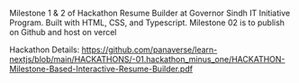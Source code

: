 Milestone 1 & 2 of Hackathon Resume Builder at Governor Sindh IT Initiative Program. Built with HTML, CSS, and Typescript. Milestone 02 is to publish on Github and host on vercel

Hackathon Details: https://github.com/panaverse/learn-nextjs/blob/main/HACKATHONS/-01.hackathon_minus_one/HACKATHON-Milestone-Based-Interactive-Resume-Builder.pdf
